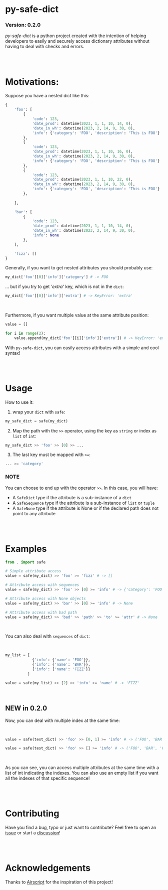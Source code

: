 # **py-safe-dict**
### Version: 0.2.0

*py-safe-dict* is a python project created with the intention of helping developers to easily and securely access dictionary attributes without having to deal with checks and errors.

</br>
</br>

# Motivations:
Suppose you have a nested dict like this:

```python
{
    'foo': [
        {
            'code': 123, 
            'date_prod': datetime(2023, 1, 1, 10, 14, 0),
            'date_in_wh': datetime(2023, 2, 14, 9, 30, 0),
            'info': {'category': 'FOO', 'description': 'This is FOO'}
        },
        {
            'code': 123, 
            'date_prod': datetime(2023, 1, 1, 10, 16, 0),
            'date_in_wh': datetime(2023, 2, 14, 9, 30, 0),
            'info': {'category': 'FOO', 'description': 'This is FOO'}
        },
        {
            'code': 123, 
            'date_prod': datetime(2023, 1, 1, 10, 22, 0),
            'date_in_wh': datetime(2023, 2, 14, 9, 30, 0),
            'info': {'category': 'FOO', 'description': 'This is FOO'}
        },
        
    ],

    'bar': [
        {
            'code': 123, 
            'date_prod': datetime(2023, 1, 1, 10, 14, 0),
            'date_in_wh': datetime(2023, 2, 14, 9, 30, 0),
            'info': None
        },
    ],

    'fizz': []
}
```


Generally, if you want to get nested attributes you should probably use:
```python
my_dict['foo'][0]['info']['category'] # -> FOO
```

... but if you try to get *'extra'* key, which is not in the ```dict```:

```python
my_dict['foo'][0]['info']['extra'] # -> KeyError: 'extra'
```

</br>

Furthermore, if you want multiple value at the same attribute position:

```python
value = []

for i in range(2):
    value.append(my_dict['foo'][i]['info']['extra']) # -> KeyError: 'extra'
```


With ```py-safe-dict```, you can easily access attributes with a simple and cool syntax!

</br>
</br>


# Usage

How to use it:

1. wrap your ```dict``` with ```safe```:
```python
my_safe_dict = safe(my_dict)
```

2. Map the path with the ```>>``` operator, using the key as ```string``` or index as ```list``` of ```int```:
```python
my_safe_dict >> 'foo' >> [0] >> ... 
```

3. The last key must be mapped with ```>=```:
```python
... >= 'category' 
```

### **NOTE**
You can choose to end up with the operator ```>>```. In this case, you will have:
- A ```SafeDict``` type if the attribute is a sub-instance of a ```dict``` 
- A ```SafeSequence``` type if the attribute is a sub-instance of ```list``` or ```tuple```
- A ```SafeNone``` type if the attribute is None or if the declared path does not point to any attribute

</br>
</br>


# Examples

```python
from . import safe

# Simple attribute access
value = safe(my_dict) >> 'foo' >= 'fizz' # -> []

# Attribute access with sequences
value = safe(my_dict) >> 'foo' >> [0] >= 'info' # -> {'category': 'FOO', 'description': 'This is FOO'}

# Attribute access with None objects
value = safe(my_dict) >> 'bar' >> [0] >= 'info' # -> None

# Attribute access with bad path
value = safe(my_dict) >> 'bad' >> 'path' >> 'to' >= 'attr' # -> None

```

</br>

You can also deal with ```sequences``` of ```dict```:

</br>

```python
my_list = [
            {'info': {'name': 'FOO'}}, 
            {'info': {'name': 'BAR'}}, 
            {'info': {'name': 'FIZZ'}}
          ]

value = safe(my_list) >> [2] >> 'info' >= 'name' # -> 'FIZZ'

```

</br>

## NEW in 0.2.0

Now, you can deal with multiple index at the same time:

</br>

```python
value = safe(test_dict) >> 'foo' >> [0, 1] >= 'info' # -> ('FOO', 'BAR',)

value = safe(test_dict) >> 'foo' >> [] >= 'info' # -> ('FOO', 'BAR', 'FIZZ')

```

</br>

As you can see, you can access multiple attributes at the same time with a list of int indicating the indexes. You can also use an empty list if you want all the indexes of that specific sequence!


</br>
</br>


# Contributing
Have you find a bug, typo or just want to contribute? Feel free to open an [issue](https://github.com/mat-bro/py-safe-dict/issues) or start a [discussion](https://github.com/mat-bro/py-safe-dict/discussions)!

</br>
</br>


# Acknowledgements

Thanks to [Airscript](https://github.com/airscripts) for the inspiration of this project!